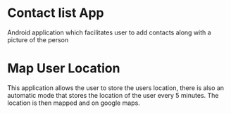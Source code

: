 # Contact list App
Android application which facilitates user to add contacts along with a picture of the person

# Map User Location
This application allows the user to store the users location, there is also an automatic mode that stores the location of the user every 5 minutes. The location is then mapped and on google maps.


